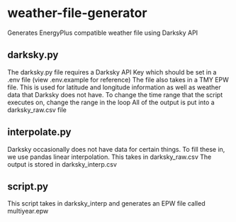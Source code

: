 # weather-file-generator
Generates EnergyPlus compatible weather file using Darksky API

## darksky.py
The darksky.py file requires a Darksky API Key which should be set in a .env file (view .env.example for reference)
The file also takes in a TMY EPW file. This is used for latitude and longitude information as well as weather data that Darksky does not have.
To change the time range that the script executes on, change the range in the loop
All of the output is put into a darksky_raw.csv file

## interpolate.py
Darksky occasionally does not have data for certain things. To fill these in, we use pandas linear interpolation. This takes in darksky_raw.csv
The output is stored in darksky_interp.csv

## script.py
This script takes in darksky_interp and generates an EPW file called multiyear.epw
